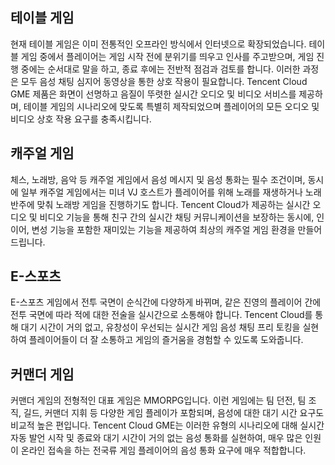 ## 테이블 게임

현재 테이블 게임은 이미 전통적인 오프라인 방식에서 인터넷으로 확장되었습니다. 테이블 게임 중에서 플레이어는 게임 시작 전에 분위기를 띄우고 인사를 주고받으며, 게임 진행 중에는 순서대로 말을 하고, 종료 후에는 전반적 점검과 검토를 합니다. 이러한 과정은 모두 음성 채팅 심지어 동영상을 통한 상호 작용이 필요합니다. Tencent Cloud GME 제품은 화면이 선명하고 음질이 뚜렷한 실시간 오디오 및 비디오 서비스를 제공하며, 테이블 게임의 시나리오에 맞도록 특별히 제작되었으며 플레이어의 모든 오디오 및 비디오 상호 작용 요구를 충족시킵니다.

## 캐주얼 게임

체스, 노래방, 음악 등 캐주얼 게임에서 음성 메시지 및 음성 통화는 필수 조건이며, 동시에 일부 캐주얼 게임에서는 미녀 VJ 호스트가 플레이어를 위해 노래를 재생하거나 노래 반주에 맞춰 노래방 게임을 진행하기도 합니다. Tencent Cloud가 제공하는 실시간 오디오 및 비디오 기능을 통해 친구 간의 실시간 채팅 커뮤니케이션을 보장하는 동시에, 인이어, 변성 기능을 포함한 재미있는 기능을 제공하여 최상의 캐주얼 게임 환경을 만들어 드립니다.

## E-스포츠

E-스포츠 게임에서 전투 국면이 순식간에 다양하게 바뀌며, 같은 진영의 플레이어 간에 전투 국면에 따라 적에 대한 전술을 실시간으로 소통해야 합니다. Tencent Cloud를 통해 대기 시간이 거의 없고, 유창성이 우선되는 실시간 게임 음성 채팅 프리 토킹을 실현하여 플레이어들이 더 잘 소통하고 게임의 즐거움을 경험할 수 있도록 도와줍니다.

## 커맨더 게임

커맨더 게임의 전형적인 대표 게임은 MMORPG입니다. 이런 게임에는 팀 던전, 팀 조직, 길드, 커맨더 지휘 등 다양한 게임 플레이가 포함되며, 음성에 대한 대기 시간 요구도 비교적 높은 편입니다. Tencent Cloud GME는 이러한 유형의 시나리오에 대해 실시간 자동 발언 시작 및 종료와 대기 시간이 거의 없는 음성 통화를 실현하여, 매우 많은 인원이 온라인 접속을 하는 전국류 게임 플레이어의 음성 통화 요구에 매우 적합합니다.



